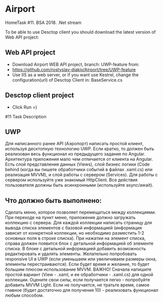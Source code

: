 # Airport
HomeTask #11. BSA 2018. .Net stream

To be able to use Desctop client you should download the latest version of Web API project:

## Web API project
 - Download Airport WEB API project, branch: UWP-feature from:
 - https://github.com/rostyslav-diakiv/Airport/tree/UWP-feature
 - Use IIS as a web server, or if you want use Kestrel, change the configuration(url) of Desctop Client in: BaseService.cs

## Desctop client project
 - Click Run =)

#11 Task Description

## UWP

Для написанного ранее API (Аэропорт) написать простой клиент, используя десктопную технологию UWP. Если кратко, то должен быть реализован весь функционал из предыдущего задания по Angular. Архитектура приложения мало чем отличается от клиента на Angular. Есть слой представления данных (Views), слой бизнес логики (Code behind (когда вы пишете обработчики событий в файлах .xaml.cs) или реализация MVVМ), и слой работы с сервером (Services). Для работы с сервером используйте уже знакомый HttpClient. Все действия пользователя должны быть асинхронными (используйте async/await).

## Что должно быть выполнено:

Сделать меню, которое позволяет перемещаться между коллекциями.
При переходе на пункт меню, приложение должно загружать коллекцию с сервера.
Для каждой коллекции написать страницу для вывода списка элементов с базовой информацией (информация зависит от конкретной коллекции, но необходимо разместить 1-2 основных поля в строке списка).
При нажатии на элемент списка, справа должен появится блок с детальной информацией об элементе списка.
В блоке с детальной информацией добавить возможность редактировать и удалять элементы.
Желательно попробовать responsive UI в UWP (если уменьшаем или увеличиваем размеры окна, элементы перестраиваются).
Если будет время и желание, то будет большим плюсом использование MVVM. ВАЖНО! Сначала напишите простой вариант (View - .xaml, и ее обработчики - .xaml.cs) для одной коллекции. Оцените свои силы, если получается легко - попробуйте добавить MVVM Light. Если не получается, не тратьте время, самое главное (будет достаточно для получения 10) - реализовать функционал любым способом.
